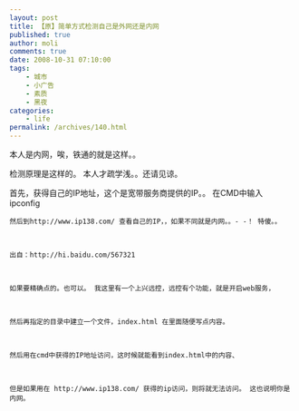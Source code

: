 ```yaml
---
layout: post
title: 【原】简单方式检测自己是外网还是内网
published: true
author: moli
comments: true
date: 2008-10-31 07:10:00
tags:
    - 城市
    - 小广告
    - 素质
    - 黑夜
categories:
    - life
permalink: /archives/140.html
---
```

本人是内网，唉，铁通的就是这样。。

检测原理是这样的。 本人才疏学浅。。还请见谅。

首先，获得自己的IP地址，这个是宽带服务商提供的IP。。 在CMD中输入 ipconfig


  
    
  
  
  
    然后到http://www.ip138.com/ 查看自己的IP，，如果不同就是内网。。- -！ 特傻。。
  
  
  
    出自：http://hi.baidu.com/567321
  
  
  
    如果要精确点的。也可以。 我这里有一个上兴远控，远控有个功能，就是开启web服务，
  
  
  
    然后再指定的目录中建立一个文件，index.html 在里面随便写点内容。
  
  
  
    然后用在cmd中获得的IP地址访问，这时候就能看到index.html中的内容、
  
  
  
    但是如果用在 http://www.ip138.com/ 获得的ip访问，则将就无法访问。 这也说明你是内网。
  
